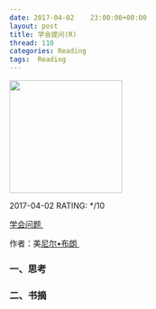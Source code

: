 ```yaml
---
date: 2017-04-02    23:00:00+00:00
layout: post
title: 学会提问(R)
thread: 110
categories: Reading
tags:  Reading
---
```


<img src="https://images-cn.ssl-images-amazon.com/images/I/51rUIuQoStL.jpg" width="200" />

2017-04-02 RATING:  \*/10

[学会问题 ][1]

作者：美[尼尔•布朗 ][2]

### 一、思考

### 二、书摘



[1]:	https://www.amazon.cn/%E5%AD%A6%E4%BC%9A%E6%8F%90%E9%97%AE-%E5%B0%BC%E5%B0%94-%E5%B8%83%E6%9C%97/dp/B00AH8Z384
[2]:	%E5%B0%BC%E5%B0%94%E2%80%A2%E5%B8%83%E6%9C%97